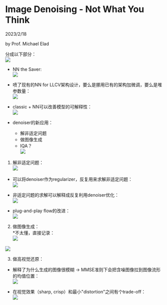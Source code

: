 # Image Denoising - Not What You Think  

2023/2/18  

by Prof. Michael Elad  

分成以下部分：  
![](https://raw.githubusercontent.com/YouCaiJun98/MyPicBed/main/imgs/20230218224123.png)  

* NN the Saver:  
![](https://raw.githubusercontent.com/YouCaiJun98/MyPicBed/main/imgs/20230218225149.png)  

* 喷了现有的NN for LLCV架构设计，要么是挪用已有的架构加微调，要么是堆参数量：  
![](https://raw.githubusercontent.com/YouCaiJun98/MyPicBed/main/imgs/20230218225844.png)  

* classic + NN可以改善模型的可解释性：  
![](https://raw.githubusercontent.com/YouCaiJun98/MyPicBed/main/imgs/20230218230039.png)  

* denoiser的新应用：  
    * 解非适定问题  
    * 做图像生成  
    * IQA？  
![](https://raw.githubusercontent.com/YouCaiJun98/MyPicBed/main/imgs/20230218230142.png)  

1. 解非适定问题：  
![](https://raw.githubusercontent.com/YouCaiJun98/MyPicBed/main/imgs/20230218230335.png)  
* 可以将denoiser作为regularizer，反复用来求解非适定问题：  
![](https://raw.githubusercontent.com/YouCaiJun98/MyPicBed/main/imgs/20230218230736.png)  

* 非适定问题的求解可以解释成反复利用denoiser优化：  
![](https://raw.githubusercontent.com/YouCaiJun98/MyPicBed/main/imgs/20230218231036.png)  

* plug-and-play flow的改进：  
![](https://raw.githubusercontent.com/YouCaiJun98/MyPicBed/main/imgs/20230218231631.png)  

2. 做图像生成：  
*不太懂，直接记录：  
![](https://raw.githubusercontent.com/YouCaiJun98/MyPicBed/main/imgs/20230218232346.png)  

![](https://raw.githubusercontent.com/YouCaiJun98/MyPicBed/main/imgs/20230218232438.png)  

3. 做高视觉还原：  
* 解释了为什么生成的图像很模糊 -> MMSE准则下会把含噪图像拉到图像流形的均值位置：  
![](https://raw.githubusercontent.com/YouCaiJun98/MyPicBed/main/imgs/20230218232803.png)  

* 在视觉效果（sharp, crisp）和最小"distortion"之间有个trade-off：  
![](https://raw.githubusercontent.com/YouCaiJun98/MyPicBed/main/imgs/20230218233839.png)  

